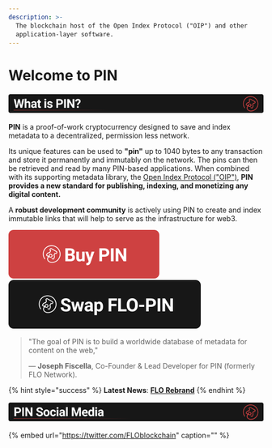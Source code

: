 ```yaml
---
description: >-
  The blockchain host of the Open Index Protocol ("OIP") and other
  application-layer software.
---
```


# Welcome to PIN

![](.gitbook/assets/bannerpin.png)

**PIN** is a proof-of-work cryptocurrency designed to save and index metadata to a decentralized, permission less network.

Its unique features can be used to **"pin"** up to 1040 bytes to any transaction and store it permanently and immutably on the network. The pins can then be retrieved and read by many PIN-based applications. When combined with its supporting metadata library, the [Open Index Protocol \("OIP"\)](https://www.openindexprotocol.com/), **PIN provides a new standard for publishing, indexing, and monetizing any digital content.**

A **robust development community** is actively using PIN to create and index immutable links that will help to serve as the infrastructure for web3.

[![](.gitbook/assets/buybutton.svg)](https://www.publicindex.network/for-users/exchanges) [![](.gitbook/assets/swapbutton.svg)](https://www.publicindex.network/for-users/swap-flo-to-pin)

> "The goal of PIN is to build a worldwide database of metadata for content on the web,"
>
> — **Joseph Fiscella**, Co-Founder & Lead Developer for PIN \(formerly FLO Network\).

{% hint style="success" %}
**Latest News**: [**FLO Rebrand**](https://medium.com/@JosephFiscella/d3b679b8f6ab)
{% endhint %}

![](.gitbook/assets/bannersocial.png)

{% embed url="https://twitter.com/FLOblockchain" caption="" %}

